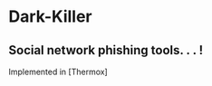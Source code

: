 # Dark-Killer
Social network phishing tools. . . !
-------------------------------------
Implemented in [Thermox]

